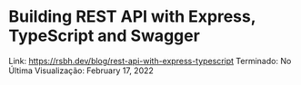 # Building REST API with Express, TypeScript and Swagger

Link: https://rsbh.dev/blog/rest-api-with-express-typescript
Terminado: No
Última Visualização: February 17, 2022